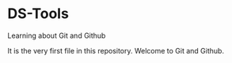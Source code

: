 # DS-Tools
Learning about Git and Github

It is the very first file in this repository. 
Welcome to Git and Github.
